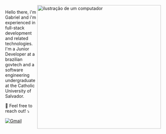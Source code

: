 <img src="https://raw.githubusercontent.com/MicaelliMedeiros/micaellimedeiros/master/image/computer-illustration.png" alt="ilustração de um computador" min-width="400px" max-width="400px" width="400px" align="right">

<p align="left"> 
  Hello there, i'm Gabriel and i'm experienced in full-stack development and related technologies.<br>
  I'm a Junior Developer at a brazilian govtech and a software engineering undergraduate at the Catholic University of Salvador.
</p>

<p align="left">
  💌 Feel free to reach out! ⤵️
</p>

<p align="left">
  <a href="#" title="Gmail">
<a href="mailto:gabriel.azeve04@gmail.com">
  <img src="https://img.shields.io/badge/-Gmail-FF0000?style=flat-square&labelColor=FF0000&logo=gmail&logoColor=white" alt="Gmail"/>
</a>

</p>
